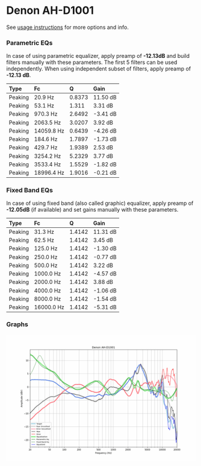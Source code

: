 # Denon AH-D1001
See [usage instructions](https://github.com/jaakkopasanen/AutoEq#usage) for more options and info.

### Parametric EQs
In case of using parametric equalizer, apply preamp of **-12.13dB** and build filters manually
with these parameters. The first 5 filters can be used independently.
When using independent subset of filters, apply preamp of **-12.13 dB**.

| Type    | Fc         |      Q | Gain     |
|:--------|:-----------|:-------|:---------|
| Peaking | 20.9 Hz    | 0.8373 | 11.50 dB |
| Peaking | 53.1 Hz    | 1.311  | 3.31 dB  |
| Peaking | 970.3 Hz   | 2.6492 | -3.41 dB |
| Peaking | 2063.5 Hz  | 3.0207 | 3.92 dB  |
| Peaking | 14059.8 Hz | 0.6439 | -4.26 dB |
| Peaking | 184.6 Hz   | 1.7897 | -1.73 dB |
| Peaking | 429.7 Hz   | 1.9389 | 2.53 dB  |
| Peaking | 3254.2 Hz  | 5.2329 | 3.77 dB  |
| Peaking | 3533.4 Hz  | 1.5529 | -1.82 dB |
| Peaking | 18996.4 Hz | 1.9016 | -0.21 dB |

### Fixed Band EQs
In case of using fixed band (also called graphic) equalizer, apply preamp of **-12.05dB**
(if available) and set gains manually with these parameters.

| Type    | Fc         |      Q | Gain     |
|:--------|:-----------|:-------|:---------|
| Peaking | 31.3 Hz    | 1.4142 | 11.31 dB |
| Peaking | 62.5 Hz    | 1.4142 | 3.45 dB  |
| Peaking | 125.0 Hz   | 1.4142 | -1.30 dB |
| Peaking | 250.0 Hz   | 1.4142 | -0.77 dB |
| Peaking | 500.0 Hz   | 1.4142 | 3.22 dB  |
| Peaking | 1000.0 Hz  | 1.4142 | -4.57 dB |
| Peaking | 2000.0 Hz  | 1.4142 | 3.88 dB  |
| Peaking | 4000.0 Hz  | 1.4142 | -1.06 dB |
| Peaking | 8000.0 Hz  | 1.4142 | -1.54 dB |
| Peaking | 16000.0 Hz | 1.4142 | -5.31 dB |

### Graphs
![](./Denon%20AH-D1001.png)